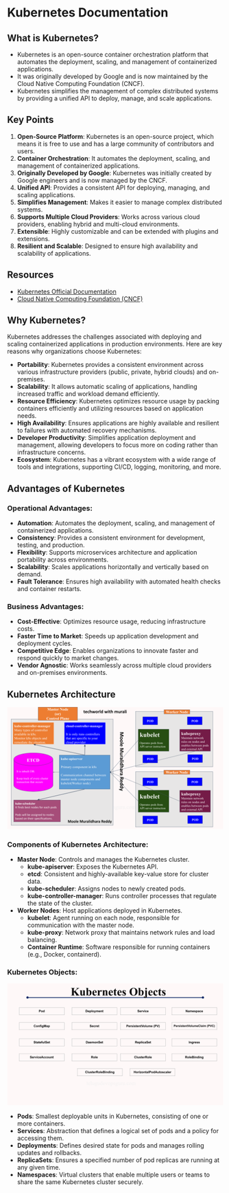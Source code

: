 # Kubernetes Documentation

## What is Kubernetes?

- Kubernetes is an open-source container orchestration platform that automates the deployment, scaling, and management of containerized applications.
- It was originally developed by Google and is now maintained by the Cloud Native Computing Foundation (CNCF).
- Kubernetes simplifies the management of complex distributed systems by providing a unified API to deploy, manage, and scale applications.


## Key Points

1. **Open-Source Platform**: Kubernetes is an open-source project, which means it is free to use and has a large community of contributors and users.
2. **Container Orchestration**: It automates the deployment, scaling, and management of containerized applications.
3. **Originally Developed by Google**: Kubernetes was initially created by Google engineers and is now managed by the CNCF.
4. **Unified API**: Provides a consistent API for deploying, managing, and scaling applications.
5. **Simplifies Management**: Makes it easier to manage complex distributed systems.
6. **Supports Multiple Cloud Providers**: Works across various cloud providers, enabling hybrid and multi-cloud environments.
7. **Extensible**: Highly customizable and can be extended with plugins and extensions.
8. **Resilient and Scalable**: Designed to ensure high availability and scalability of applications.

## Resources

- [Kubernetes Official Documentation](https://kubernetes.io/docs/)
- [Cloud Native Computing Foundation (CNCF)](https://www.cncf.io/)

## Why Kubernetes?

Kubernetes addresses the challenges associated with deploying and scaling containerized applications in production environments. Here are key reasons why organizations choose Kubernetes:

- **Portability**: Kubernetes provides a consistent environment across various infrastructure providers (public, private, hybrid clouds) and on-premises.
- **Scalability**: It allows automatic scaling of applications, handling increased traffic and workload demand efficiently.
- **Resource Efficiency**: Kubernetes optimizes resource usage by packing containers efficiently and utilizing resources based on application needs.
- **High Availability**: Ensures applications are highly available and resilient to failures with automated recovery mechanisms.
- **Developer Productivity**: Simplifies application deployment and management, allowing developers to focus more on coding rather than infrastructure concerns.
- **Ecosystem**: Kubernetes has a vibrant ecosystem with a wide range of tools and integrations, supporting CI/CD, logging, monitoring, and more.

## Advantages of Kubernetes

### Operational Advantages:
- **Automation**: Automates the deployment, scaling, and management of containerized applications.
- **Consistency**: Provides a consistent environment for development, testing, and production.
- **Flexibility**: Supports microservices architecture and application portability across environments.
- **Scalability**: Scales applications horizontally and vertically based on demand.
- **Fault Tolerance**: Ensures high availability with automated health checks and container restarts.

### Business Advantages:
- **Cost-Effective**: Optimizes resource usage, reducing infrastructure costs.
- **Faster Time to Market**: Speeds up application development and deployment cycles.
- **Competitive Edge**: Enables organizations to innovate faster and respond quickly to market changes.
- **Vendor Agnostic**: Works seamlessly across multiple cloud providers and on-premises environments.

## Kubernetes Architecture

![Kubernetes Architecture - Tech World with Murali - Moole Muralidhara Reddy.png](https://github.com/techworldwithmurali/kubernetes-zero-to-hero/blob/main/Day-1/images/Kubernetes%20Architecture%20-%20Tech%20World%20with%20Murali%20-%20Moole%20Muralidhara%20Reddy.png)
### Components of Kubernetes Architecture:
- **Master Node**: Controls and manages the Kubernetes cluster.
  - **kube-apiserver**: Exposes the Kubernetes API.
  - **etcd**: Consistent and highly-available key-value store for cluster data.
  - **kube-scheduler**: Assigns nodes to newly created pods.
  - **kube-controller-manager**: Runs controller processes that regulate the state of the cluster.
- **Worker Nodes**: Host applications deployed in Kubernetes.
  - **kubelet**: Agent running on each node, responsible for communication with the master node.
  - **kube-proxy**: Network proxy that maintains network rules and load balancing.
  - **Container Runtime**: Software responsible for running containers (e.g., Docker, containerd).

### Kubernetes Objects:
![Kubernetes Objects - Tech World with Murali - Moole Muralidhara Reddy.png](https://github.com/techworldwithmurali/kubernetes-zero-to-hero/blob/main/Day-1/images/Kubernetes%20Objects%20-%20Tech%20World%20with%20Murali%20-%20Moole%20Muralidhara%20Reddy.png)

- **Pods**: Smallest deployable units in Kubernetes, consisting of one or more containers.
- **Services**: Abstraction that defines a logical set of pods and a policy for accessing them.
- **Deployments**: Defines desired state for pods and manages rolling updates and rollbacks.
- **ReplicaSets**: Ensures a specified number of pod replicas are running at any given time.
- **Namespaces**: Virtual clusters that enable multiple users or teams to share the same Kubernetes cluster securely.
